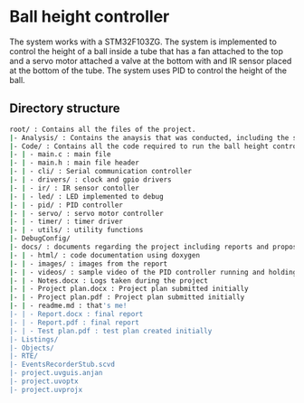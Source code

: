 # Ball height controller
The system works with a STM32F103ZG.
The system is implemented to control the height of a ball inside a tube that has a fan attached to the top and a servo motor attached a valve at the bottom with and IR sensor placed at the bottom of the tube.
The system uses PID to control the height of the ball.


## Directory structure
```bash
root/ : Contains all the files of the project.
|- Analysis/ : Contains the anaysis that was conducted, including the scripts that were used for it and the results and the data that was collected to conduct the analysis.
|- Code/ : Contains all the code required to run the ball height controller.
|- | - main.c : main file
|- | - main.h : main file header
|- | - cli/ : Serial communication controller
|- | - drivers/ : clock and gpio drivers
|- | - ir/ : IR sensor contoller
|- | - led/ : LED implemented to debug
|- | - pid/ : PID controller
|- | - servo/ : servo motor controller
|- | - timer/ : timer driver
|- | - utils/ : utility functions
|- DebugConfig/ 
|- docs/ : documents regarding the project including reports and proposals and code documentation
|- | - html/ : code documentation using doxygen
|- | - images/ : images from the report
|- | - videos/ : sample video of the PID controller running and holding the level of the ball
|- | - Notes.docx : Logs taken during the project
|- | - Project plan.docx : Project plan submitted initially
|- | - Project plan.pdf : Project plan submitted initially
|- | - readme.md : that's me!
|- | - Report.docx : final report
|- | - Report.pdf : final report
|- | - Test plan.pdf : test plan created initially
|- Listings/ 
|- Objects/
|- RTE/
|- EventsRecorderStub.scvd
|- project.uvguis.anjan
|- project.uvoptx
|- project.uvprojx
```
